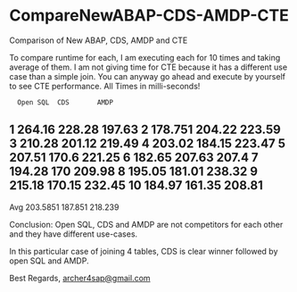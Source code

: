 # CompareNewABAP-CDS-AMDP-CTE
Comparison of New ABAP, CDS, AMDP and CTE

To compare runtime for each, I am executing each for 10 times and taking average of them.
I am not giving time for CTE because it has a different use case than a simple join. You can anyway go ahead and execute by yourself to see CTE performance.
All Times in milli-seconds!

	  Open SQL	CDS	      AMDP
1	  264.16	  228.28	  197.63
2	  178.751	  204.22	  223.59
3	  210.28	  201.12	  219.49
4	  203.02	  184.15	  223.47
5	  207.51	  170.6	    221.25
6	  182.65	  207.63	  207.4
7	  194.28	  170	      209.98
8	  195.05	  181.01	  238.32
9	  215.18	  170.15	  232.45
10	184.97	  161.35	  208.81
-----------------------------------
Avg	203.5851	187.851	  218.239

Conclusion:
Open SQL, CDS and AMDP are not competitors for each other and they have different use-cases.

In this particular case of joining 4 tables, CDS is clear winner followed by open SQL and AMDP.


Best Regards,
archer4sap@gmail.com 
